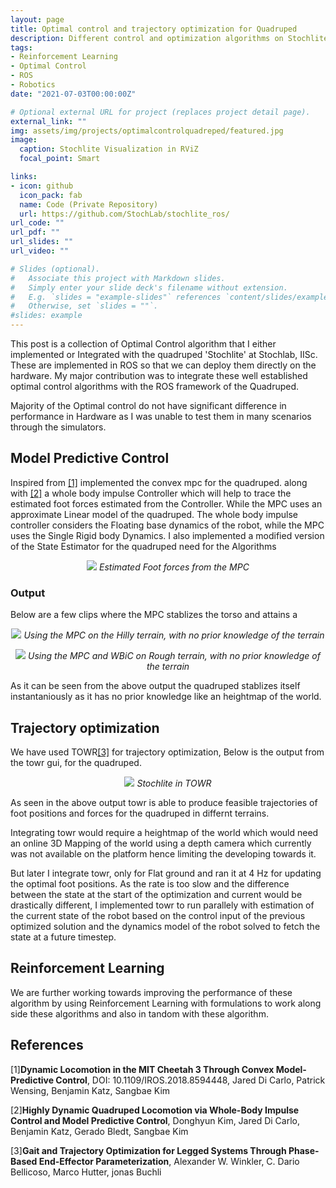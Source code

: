 ```yaml
---
layout: page
title: Optimal control and trajectory optimization for Quadruped 
description: Different control and optimization algorithms on Stochlite, IISc.
tags:
- Reinforcement Learning
- Optimal Control
- ROS
- Robotics
date: "2021-07-03T00:00:00Z"

# Optional external URL for project (replaces project detail page).
external_link: ""
img: assets/img/projects/optimalcontrolquadreped/featured.jpg
image:
  caption: Stochlite Visualization in RViZ
  focal_point: Smart

links:
- icon: github
  icon_pack: fab
  name: Code (Private Repository)
  url: https://github.com/StochLab/stochlite_ros/
url_code: ""
url_pdf: ""
url_slides: ""
url_video: ""

# Slides (optional).
#   Associate this project with Markdown slides.
#   Simply enter your slide deck's filename without extension.
#   E.g. `slides = "example-slides"` references `content/slides/example-slides.md`.
#   Otherwise, set `slides = ""`.
#slides: example
---
```

This post is a collection of Optimal Control algorithm that I either implemented or Integrated with the quadruped 'Stochlite' at Stochlab, IISc. These are implemented in ROS so that we can deploy them directly on the hardware. My major contribution was to integrate these well established optimal control algorithms with the ROS framework of the Quadruped.

Majority of the Optimal control do not have significant difference in performance in Hardware as I was unable to test them in many scenarios through the simulators.

## Model Predictive Control
Inspired from [[1]](#1) implemented the convex mpc for the quadruped. along with [[2]](#2) a whole body impulse Controller which will help to trace the estimated foot forces estimated from the Controller. While the MPC uses an approximate Linear model of the quadruped. The whole body impulse controller considers the Floating base dynamics of the robot, while the MPC uses the Single Rigid body Dynamics. I also implemented a modified version of the State Estimator for the quadruped need for the Algorithms 

<p align="center">
<img src="{{relative_url}}/assets/img/projects/optimalcontrolquadreped/stochlite_mpc.gif"/>
<i>Estimated Foot forces from the MPC</i>
</p>

### Output 
Below are a few clips where the MPC stablizes the torso and attains a 
<p align="center">
<img src="{{relative_url}}/assets/img/projects/optimalcontrolquadreped/stochlite_convmpc_hill.gif"/>
<i>Using the MPC on the Hilly terrain, with no prior knowledge of the terrain</i>
</p>

<p align="center">
<img src="{{relative_url}}/assets/img/projects/optimalcontrolquadreped/stochlite_convmpc_rough.gif"/>
<i>Using the MPC and WBiC on Rough terrain, with no prior knowledge of the terrain</i>
</p>

As it can be seen from the above output the quadruped stablizes itself instantaniously as it has no prior knowledge like an heightmap of the world.

## Trajectory optimization
We have used TOWR[[3]](#3) for trajectory optimization, Below is the output from the towr gui, for the quadruped.

<p align="center">
<img src="{{relative_url}}/assets/img/projects/optimalcontrolquadreped/stochlite_towr.gif"/>
<i>Stochlite in TOWR</i>
</p>

As seen in the above output towr is able to produce feasible trajectories of foot positions and forces for the quadruped in differnt terrains.

Integrating towr would require a heightmap of the world which would need an online 3D Mapping of the world using a depth camera which currently was not available on the platform hence limiting the developing towards it.

But later I integrate towr, only for Flat ground and ran it at 4 Hz for updating the optimal foot positions. As the rate is too slow and the difference between the state at the start of the optimization and current would be drastically different, I implemented towr to run parallely with estimation of the current state of the robot based on the control input of the previous optimized solution and the dynamics model of the robot solved to fetch the state at a future timestep. 


## Reinforcement Learning

We are further working towards improving the performance of these algorithm by using Reinforcement Learning with formulations to work along side these algorithms and also in tandom with these algorithm.


## References

<a id="1">[1]</a>**Dynamic Locomotion in the MIT Cheetah 3 Through Convex Model-Predictive Control**, DOI: 10.1109/IROS.2018.8594448, Jared Di Carlo, Patrick Wensing, Benjamin Katz, Sangbae Kim

<a id="2">[2]</a>**Highly Dynamic Quadruped Locomotion via Whole-Body Impulse Control and Model Predictive Control**, Donghyun Kim, Jared Di Carlo, Benjamin Katz, Gerado Bledt, Sangbae Kim

<a id="3">[3]</a>**Gait and Trajectory Optimization for Legged Systems Through Phase-Based End-Effector Parameterization**, Alexander W. Winkler, C. Dario Bellicoso, Marco Hutter, jonas Buchli